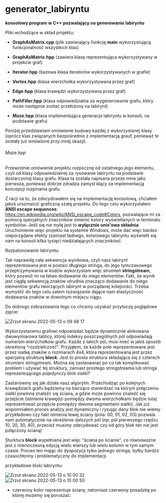 # generator_labiryntu
**konsolowy program w C++ pozwalający na generowanie labiryntu**

Pliki wchodzące w skład projektu:

- **GraphAsMatrix.cpp** (plik zawierający funkcję **main** wykorzystującą funkcjonalność wszystkich klas)

- **GraphAsMatrix.hpp** (zawiera klasę reprezentująca wykorzystywany w projekcie graf)
- **Iterator.hpp** (bazowa klasa iteratorów wykorzystywanych w grafie)
- **Vertex.hpp** (klasa wierzchołka wykorzystywana przez graf)
- **Edge.hpp** (klasa krawędzi wykorzystywana przez graf)

- **PathFiller.hpp** (klasa odpowiedzialna za wygenerowanie grafu, który może następnie zostać przełożony na labirynt)
- **Maze.hpp** (klasa implementująca generacje labiryntu w konsoli, na podstawie grafu)

Poniżej przedstawiam omówienie budowy każdej z wykorzystanej klasy (oprócz klas związanych bezpośrednio z implementacją grauf, ponieważ te zostały już omówione przy innej okazji).


###### Maze.hpp

Przewrotnie omówienie projektu rozpocznę od ostatniego jego elementu, czyli od klasy odpowiedzialnej za rysowanie labiryntu na podstawie dostarczonej klasy grafu. Klasa ta została napisana przeze mnie jako pierwsza, ponieważ dobrze zdradza zamysł idący za implementacją koncepcji rozpinania grafu.

Z racji na to, że zdecydowałem się na implementację konsolową, chciałem jakoś urozmaicić graficzną szatę projektu. Do tego celu wykorzystałem **ANSI escape sequences**: https://en.wikipedia.org/wiki/ANSI_escape_code#Colors, pozwalające mi za pomocą specjalnych znaczników zmienić kolory wyświetlanych w terminalu symbolów. Jeśli się nie mylę jest to **wyłącznie unix'owa składnia**. Uruchomienie więc projektu na systemie Windows, może dać więc bardzo nieporządane efekty (zamiast ładnego, kolorowego labiryntu wyświetli się nam na konsoli kilka tysięci niedziałających znaczników).

Rozpalonowanie labiryntu:

Tak naprawdę cała sekwencja wynikowa, czyli nasz labirynt reprezentowana jest w postaci długiego stringa, do jego tymczasowego przeptrzymywania w kodzie wykorzystam więc strumień **stringstream**, który pozwoli mi na łatwe dodawanie do niego elementów. Fakt, że wynik jest ciągłą sekwencją znaków utrudnia znacząco dodawanie do niego elementów grafu tworzących labirynt w porządanej kolejności. Trzeba wymyślić do tego celu zatem rozwiązanie dające nam elastyczność dodawania znaków w dowolnym miejscu ciągu.

Do dobrego zobrazowania tego co chcemy uzyskać przytoczę poglądowe zjęcie:


![Zrzut ekranu 2022-05-13 o 09 48 17](https://user-images.githubusercontent.com/36136484/168236473-74c3497f-7413-420c-bbf9-daf7302d7747.png)


Wykorzystanemu grafowi odpowiadać będzie dynamicznie alokowana dwuwymiarowa tablicy, której indeksy poszczególnych pól odpowiadają numerom wierzchołków grafu. Każde z takich pól, musi mieć w jakiś sposób określoną "rozdzielczość". Przyjąłem, że każde pole reprezentowane jest przez siatkę znaków o rozmiarach 4x4, która reprezentowana jest przez specjalną strukturę **block**. Jest to prosta struktura składająca się z czterech strumieni stringstream. Można się zastanawiać po co tak komplikować problem i używać tej struktury, zamiast prostego stringstreama lub stringa reprezentującego pojedynczy blok siatki?

Zastanówmy się jak działa nasz algorytm. Przechodząc po kolejnych krawędziach grafu będziemy na bierząco stwierdzać na którym połączeniu siatki powinna znaleźć się ściana, a gdzie może powinno znaleźć się przejście (istnienie krawędzi pomiędzy dwoma wierzchołkami będzie tutaj reprezentować przejście pomiędzy dwoma segmentami siatki). Jak już wspomniałem proces analizy jest dynamiczny i rysując dany blok nie wiemy przykładowo czy fakt istnienia lewej ściany (pola: 00, 01, 02, 03) pozwala nam automatycznie na określenie dalszych pól (np: pól pierwszego rzędzu 10, 20, 30, 40), przecież musimy zdecydować czy od góry blok ten nie jest połączony ścianą!

Sturktura **block** wypełniana jest więc "ściana po ścianie", co równoważne jest z równoczesną edycją wielu wierszy lub wielu kolumn w tym samym czasie. Proces ten mając do dyspozycji tylko jednego stringa, byłby bardzo czasochłonny i problematyczny do implementacji.

przykładowe bloki labiryntu:


![Zrzut ekranu 2022-05-13 o 10 00 32](https://user-images.githubusercontent.com/36136484/168238508-e77dc71a-2da1-4183-acaf-343fdcedfd41.png) &nbsp;&nbsp;![Zrzut ekranu 2022-05-13 o 10 00 50](https://user-images.githubusercontent.com/36136484/168238544-e24cdade-e762-4837-a7d5-8bcd65e4d1eb.png)

* czerwony kolor reprezentuje ściany, natomiast czerwony posadzkę po której możemy się poruszać.

